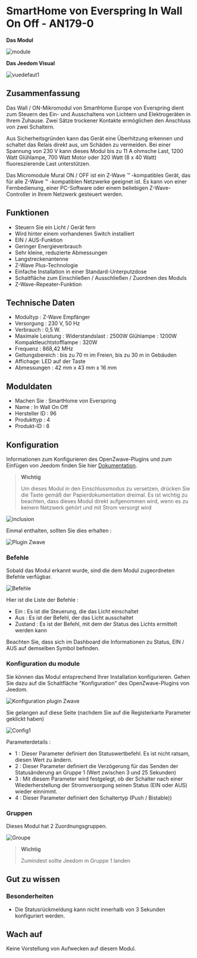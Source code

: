 # SmartHome von Everspring In Wall On Off - AN179-0

**Das Modul**

![module](images/smarthomebyeverspring.AN179-0/module.jpg)

**Das Jeedom Visual**

![vuedefaut1](images/smarthomebyeverspring.AN179-0/vuedefaut1.jpg)

## Zusammenfassung

Das Wall / ON-Mikromodul von SmartHome Europe von Everspring dient zum Steuern des Ein- und Ausschaltens von Lichtern und Elektrogeräten in Ihrem Zuhause. Zwei Sätze trockener Kontakte ermöglichen den Anschluss von zwei Schaltern.

Aus Sicherheitsgründen kann das Gerät eine Überhitzung erkennen und schaltet das Relais direkt aus, um Schäden zu vermeiden. Bei einer Spannung von 230 V kann dieses Modul bis zu 11 A ohmsche Last, 1200 Watt Glühlampe, 700 Watt Motor oder 320 Watt (8 x 40 Watt) fluoreszierende Last unterstützen.

Das Micromodule Mural ON / OFF ist ein Z-Wave ™ -kompatibles Gerät, das für alle Z-Wave ™ -kompatiblen Netzwerke geeignet ist. Es kann von einer Fernbedienung, einer PC-Software oder einem beliebigen Z-Wave-Controller in Ihrem Netzwerk gesteuert werden.

## Funktionen

-   Steuern Sie ein Licht / Gerät fern
-   Wird hinter einem vorhandenen Switch installiert
-   EIN / AUS-Funktion
-   Geringer Energieverbrauch
-   Sehr kleine, reduzierte Abmessungen
-   Langstreckenantenne
-   Z-Wave Plus-Technologie
-   Einfache Installation in einer Standard-Unterputzdose
-   Schaltfläche zum Einschließen / Ausschließen / Zuordnen des Moduls
-   Z-Wave-Repeater-Funktion

## Technische Daten

-   Modultyp : Z-Wave Empfänger
-   Versorgung : 230 V, 50 Hz
-   Verbrauch : 0,5 W.
-   Maximale Leistung : Widerstandslast : 2500W Glühlampe : 1200W Kompaktleuchtstofflampe : 320W
-   Frequenz : 868,42 MHz
-   Geltungsbereich : bis zu 70 m im Freien, bis zu 30 m in Gebäuden
-   Affichage: LED auf der Taste
-   Abmessungen : 42 mm x 43 mm x 16 mm

## Moduldaten

-   Machen Sie : SmartHome von Everspring
-   Name : In Wall On Off
-   Hersteller ID : 96
-   Produkttyp : 4
-   Produkt-ID : 8

## Konfiguration

Informationen zum Konfigurieren des OpenZwave-Plugins und zum Einfügen von Jeedom finden Sie hier [Dokumentation](https://doc.jeedom.com/de_DE/plugins/automation%20protocol/openzwave/).

> **Wichtig**
>
> Um dieses Modul in den Einschlussmodus zu versetzen, drücken Sie die Taste gemäß der Papierdokumentation dreimal. Es ist wichtig zu beachten, dass dieses Modul direkt aufgenommen wird, wenn es zu keinem Netzwerk gehört und mit Strom versorgt wird

![inclusion](images/smarthomebyeverspring.AN179-0/inclusion.jpg)

Einmal enthalten, sollten Sie dies erhalten :

![Plugin Zwave](images/smarthomebyeverspring.AN179-0/information.jpg)

### Befehle

Sobald das Modul erkannt wurde, sind die dem Modul zugeordneten Befehle verfügbar.

![Befehle](images/smarthomebyeverspring.AN179-0/commandes.jpg)

Hier ist die Liste der Befehle :

-   Ein : Es ist die Steuerung, die das Licht einschaltet
-   Aus : Es ist der Befehl, der das Licht ausschaltet
-   Zustand : Es ist der Befehl, mit dem der Status des Lichts ermittelt werden kann

Beachten Sie, dass sich im Dashboard die Informationen zu Status, EIN / AUS auf demselben Symbol befinden.

### Konfiguration du module

Sie können das Modul entsprechend Ihrer Installation konfigurieren. Gehen Sie dazu auf die Schaltfläche "Konfiguration" des OpenZwave-Plugins von Jeedom.

![Konfiguration plugin Zwave](images/plugin/bouton_configuration.jpg)

Sie gelangen auf diese Seite (nachdem Sie auf die Registerkarte Parameter geklickt haben)

![Config1](images/smarthomebyeverspring.AN179-0/config1.jpg)

Parameterdetails :

-   1 : Dieser Parameter definiert den Statuswertbefehl. Es ist nicht ratsam, diesen Wert zu ändern.
-   2 : Dieser Parameter definiert die Verzögerung für das Senden der Statusänderung an Gruppe 1 (Wert zwischen 3 und 25 Sekunden)
-   3 : Mit diesem Parameter wird festgelegt, ob der Schalter nach einer Wiederherstellung der Stromversorgung seinen Status (EIN oder AUS) wieder einnimmt.
-   4 : Dieser Parameter definiert den Schaltertyp (Push / Bistable))

### Gruppen

Dieses Modul hat 2 Zuordnungsgruppen.

![Groupe](images/smarthomebyeverspring.AN179-0/groupe.jpg)

> **Wichtig**
>
> Zumindest sollte Jeedom in Gruppe 1 landen

## Gut zu wissen

### Besonderheiten

-   Die Statusrückmeldung kann nicht innerhalb von 3 Sekunden konfiguriert werden.

## Wach auf

Keine Vorstellung von Aufwecken auf diesem Modul.
